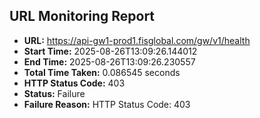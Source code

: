 ## URL Monitoring Report

- **URL:** https://api-gw1-prod1.fisglobal.com/gw/v1/health
- **Start Time:** 2025-08-26T13:09:26.144012
- **End Time:** 2025-08-26T13:09:26.230557
- **Total Time Taken:** 0.086545 seconds
- **HTTP Status Code:** 403
- **Status:** Failure
- **Failure Reason:** HTTP Status Code: 403
